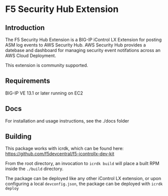 # F5 Security Hub Extension

## Introduction

The F5 Security Hub Extension is a BIG-IP iControl LX Extension for posting ASM log events to AWS Security Hub. AWS Security Hub provides a datebase and dashboard for managing security event notifations across an AWS Cloud Deployment.

This extension is community supported.

## Requirements

BIG-IP VE 13.1 or later running on EC2

## Docs

For installation and usage instructions, see the ./docs folder

## Building

This package works with icrdk, which can be found here: https://github.com/f5devcentral/f5-icontrollx-dev-kit

From the root directory, an invocation to `icrdk build` will place a built RPM inside the `./build` directory.

The package can be deployed like any other iControl LX extension, or upon configuring a local `devconfig.json`, the package can be deployed with `icrdk deploy`
